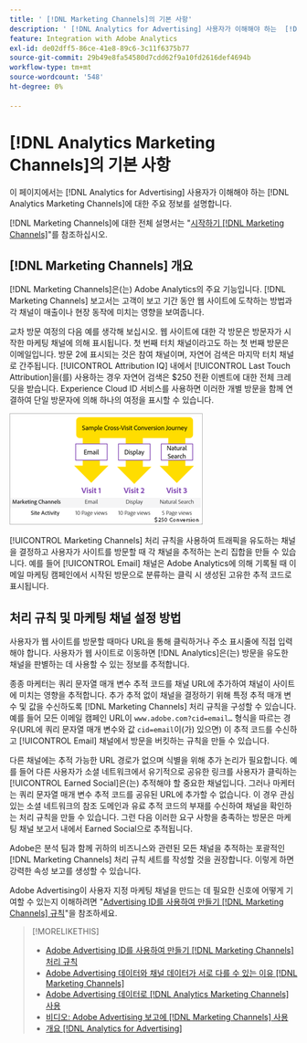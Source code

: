```yaml
---
title: ' [!DNL Marketing Channels]의 기본 사항'
description: ' [!DNL Analytics for Advertising] 사용자가 이해해야 하는  [!DNL Analytics Marketing Channels] 에 대한 주요 정보를 알아봅니다.'
feature: Integration with Adobe Analytics
exl-id: de02dff5-86ce-41e8-89c6-3c11f6375b77
source-git-commit: 29b49e8fa54580d7cdd62f9a10fd2616def4694b
workflow-type: tm+mt
source-wordcount: '548'
ht-degree: 0%

---
```


# [!DNL Analytics Marketing Channels]의 기본 사항

이 페이지에서는 [!DNL Analytics for Advertising] 사용자가 이해해야 하는 [!DNL Analytics Marketing Channels]에 대한 주요 정보를 설명합니다.

[!DNL Marketing Channels]에 대한 전체 설명서는 &quot;[시작하기 [!DNL Marketing Channels]](https://experienceleague.adobe.com/docs/analytics/components/marketing-channels/c-getting-started-mchannel.html)&quot;를 참조하십시오.

## [!DNL Marketing Channels] 개요

[!DNL Marketing Channels]은(는) Adobe Analytics의 주요 기능입니다. [!DNL Marketing Channels] 보고서는 고객이 보고 기간 동안 웹 사이트에 도착하는 방법과 각 채널이 매출이나 현장 동작에 미치는 영향을 보여줍니다.

교차 방문 여정의 다음 예를 생각해 보십시오. 웹 사이트에 대한 각 방문은 방문자가 시작한 마케팅 채널에 의해 표시됩니다. 첫 번째 터치 채널이라고도 하는 첫 번째 방문은 이메일입니다. 방문 2에 표시되는 것은 참여 채널이며, 자연어 검색은 마지막 터치 채널로 간주됩니다. [!UICONTROL Attribution IQ] 내에서 [!UICONTROL Last Touch Attribution]을(를) 사용하는 경우 자연어 검색은 $250 전환 이벤트에 대한 전체 크레딧을 받습니다. Experience Cloud ID 서비스를 사용하면 이러한 개별 방문을 함께 연결하여 단일 방문자에 의해 하나의 여정을 표시할 수 있습니다.

![마케팅 채널의 교차 방문 전환 여정 예](/help/integrations/assets/a4adc-mc-sample-journey.png)

[!UICONTROL Marketing Channels] 처리 규칙을 사용하여 트래픽을 유도하는 채널을 결정하고 사용자가 사이트를 방문할 때 각 채널을 추적하는 논리 집합을 만들 수 있습니다. 예를 들어 [!UICONTROL Email] 채널은 Adobe Analytics에 의해 기록될 때 이메일 마케팅 캠페인에서 시작된 방문으로 분류하는 클릭 시 생성된 고유한 추적 코드로 표시됩니다.

## 처리 규칙 및 마케팅 채널 설정 방법

사용자가 웹 사이트를 방문할 때마다 URL을 통해 클릭하거나 주소 표시줄에 직접 입력해야 합니다. 사용자가 웹 사이트로 이동하면 [!DNL Analytics]은(는) 방문을 유도한 채널을 판별하는 데 사용할 수 있는 정보를 추적합니다.

종종 마케터는 쿼리 문자열 매개 변수 추적 코드를 채널 URL에 추가하여 채널이 사이트에 미치는 영향을 추적합니다. 추가 추적 없이 채널을 결정하기 위해 특정 추적 매개 변수 및 값을 수신하도록 [!DNL Marketing Channels] 처리 규칙을 구성할 수 있습니다. 예를 들어 모든 이메일 캠페인 URL이 `www.adobe.com?cid=email…` 형식을 따르는 경우(URL에 쿼리 문자열 매개 변수와 값 `cid=email`이(가) 있으면) 이 추적 코드를 수신하고 [!UICONTROL Email] 채널에서 방문을 버킷하는 규칙을 만들 수 있습니다.

다른 채널에는 추적 가능한 URL 경로가 없으며 식별을 위해 추가 논리가 필요합니다. 예를 들어 다른 사용자가 소셜 네트워크에서 유기적으로 공유한 링크를 사용자가 클릭하는 [!UICONTROL Earned Social]은(는) 추적해야 할 중요한 채널입니다. 그러나 마케터는 쿼리 문자열 매개 변수 추적 코드를 공유된 URL에 추가할 수 없습니다. 이 경우 관심 있는 소셜 네트워크의 참조 도메인과 유료 추적 코드의 부재를 수신하여 채널을 확인하는 처리 규칙을 만들 수 있습니다. 그런 다음 이러한 요구 사항을 충족하는 방문은 마케팅 채널 보고서 내에서 Earned Social으로 추적됩니다.

Adobe은 분석 팀과 함께 귀하의 비즈니스와 관련된 모든 채널을 추적하는 포괄적인 [!DNL Marketing Channels] 처리 규칙 세트를 작성할 것을 권장합니다. 이렇게 하면 강력한 속성 보고를 생성할 수 있습니다.

Adobe Advertising이 사용자 지정 마케팅 채널을 만드는 데 필요한 신호에 어떻게 기여할 수 있는지 이해하려면 &quot;[Advertising ID를 사용하여 만들기 [!DNL Marketing Channels] 규칙](mc-ids.md)&quot;을 참조하세요.

>[!MORELIKETHIS]
>
>* [Adobe Advertising ID를 사용하여 만들기 [!DNL Marketing Channels] 처리 규칙](mc-ids.md)
>* [Adobe Advertising 데이터와 채널 데이터가 서로 다를 수 있는 이유 [!DNL Marketing Channels]](mc-data-variances.md)
>* [Adobe Advertising 데이터로  [!DNL Analytics Marketing Channels] 사용](mc-ac-data.md)
>* [비디오: Adobe Advertising 보고에  [!DNL Marketing Channels] 사용](https://experienceleague.adobe.com/docs/advertising-learn/tutorials/analytics/analytics-reporting-a4adc.html)
>* [개요 [!DNL Analytics for Advertising]](/help/integrations/analytics/overview.md)
